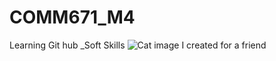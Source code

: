 # COMM671_M4
Learning Git hub
_Soft Skills
![Cat image I created for a friend](https://ingridhernandez55.com/Imagesportfolio/MichelleCat.png)
